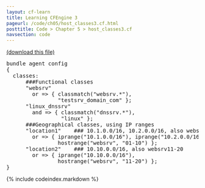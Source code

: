 ```yaml
---
layout: cf-learn
title: Learning CFEngine 3
pageurl: /code/ch05/host_classes3.cf.html
posttitle: Code > Chapter 5 > host_classes3.cf
navsection: code
---
```


[(download this file)](https://raw.github.com/zzamboni/cf-learn.info/master/src/ch05/host_classes3.cf)

<div class="highlight"><pre><span class="k">bundle</span> <span class="k">agent</span> <span class="nf">config</span>
<span class="p">{</span>
  <span class="kd">classes</span><span class="p">:</span>
      <span class="c">###Functional classes</span>
      <span class="s">&quot;websrv&quot;</span> 
        <span class="kr">or</span> <span class="o">=&gt;</span> <span class="p">{</span> <span class="nf">classmatch</span><span class="p">(</span><span class="s">&quot;websrv.*&quot;</span><span class="p">),</span>
                <span class="s">&quot;testsrv_domain_com&quot;</span> <span class="p">};</span>
      <span class="s">&quot;linux_dnssrv&quot;</span>
        <span class="kr">and</span> <span class="o">=&gt;</span> <span class="p">{</span> <span class="nf">classmatch</span><span class="p">(</span><span class="s">&quot;dnssrv.*&quot;</span><span class="p">),</span>
                 <span class="s">&quot;linux&quot;</span> <span class="p">};</span>
      <span class="c">###Geographical classes, using IP ranges</span>
      <span class="s">&quot;location1&quot;</span>    <span class="c">### 10.1.0.0/16, 10.2.0.0/16, also websrv01-10</span>
        <span class="kr">or</span> <span class="o">=&gt;</span> <span class="p">{</span> <span class="nf">iprange</span><span class="p">(</span><span class="s">&quot;10.1.0.0/16&quot;</span><span class="p">),</span> <span class="nf">iprange</span><span class="p">(</span><span class="s">&quot;10.2.0.0/16&quot;</span><span class="p">),</span>
                <span class="nf">hostrange</span><span class="p">(</span><span class="s">&quot;websrv&quot;</span><span class="p">,</span> <span class="s">&quot;01-10&quot;</span><span class="p">)</span> <span class="p">};</span>
      <span class="s">&quot;location2&quot;</span>    <span class="c">### 10.10.0.0/16, also websrv11-20</span>
        <span class="kr">or</span> <span class="o">=&gt;</span> <span class="p">{</span> <span class="nf">iprange</span><span class="p">(</span><span class="s">&quot;10.10.0.0/16&quot;</span><span class="p">),</span>
                <span class="nf">hostrange</span><span class="p">(</span><span class="s">&quot;websrv&quot;</span><span class="p">,</span> <span class="s">&quot;11-20&quot;</span><span class="p">)</span> <span class="p">};</span>
<span class="p">}</span>
</pre></div>


{% include codeindex.markdown %}
